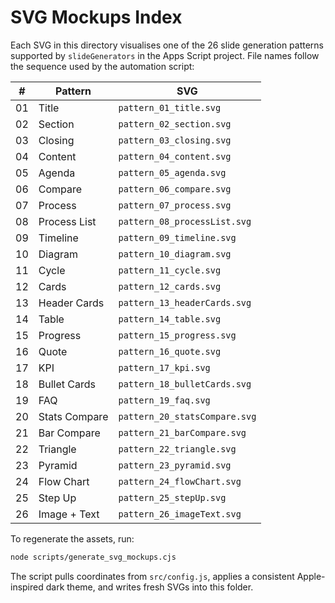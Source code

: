 # SVG Mockups Index

Each SVG in this directory visualises one of the 26 slide generation patterns supported by `slideGenerators` in the Apps Script project. File names follow the sequence used by the automation script:

| # | Pattern | SVG |
| - | ------- | --- |
| 01 | Title | `pattern_01_title.svg` |
| 02 | Section | `pattern_02_section.svg` |
| 03 | Closing | `pattern_03_closing.svg` |
| 04 | Content | `pattern_04_content.svg` |
| 05 | Agenda | `pattern_05_agenda.svg` |
| 06 | Compare | `pattern_06_compare.svg` |
| 07 | Process | `pattern_07_process.svg` |
| 08 | Process List | `pattern_08_processList.svg` |
| 09 | Timeline | `pattern_09_timeline.svg` |
| 10 | Diagram | `pattern_10_diagram.svg` |
| 11 | Cycle | `pattern_11_cycle.svg` |
| 12 | Cards | `pattern_12_cards.svg` |
| 13 | Header Cards | `pattern_13_headerCards.svg` |
| 14 | Table | `pattern_14_table.svg` |
| 15 | Progress | `pattern_15_progress.svg` |
| 16 | Quote | `pattern_16_quote.svg` |
| 17 | KPI | `pattern_17_kpi.svg` |
| 18 | Bullet Cards | `pattern_18_bulletCards.svg` |
| 19 | FAQ | `pattern_19_faq.svg` |
| 20 | Stats Compare | `pattern_20_statsCompare.svg` |
| 21 | Bar Compare | `pattern_21_barCompare.svg` |
| 22 | Triangle | `pattern_22_triangle.svg` |
| 23 | Pyramid | `pattern_23_pyramid.svg` |
| 24 | Flow Chart | `pattern_24_flowChart.svg` |
| 25 | Step Up | `pattern_25_stepUp.svg` |
| 26 | Image + Text | `pattern_26_imageText.svg` |

To regenerate the assets, run:

```bash
node scripts/generate_svg_mockups.cjs
```

The script pulls coordinates from `src/config.js`, applies a consistent Apple-inspired dark theme, and writes fresh SVGs into this folder.
